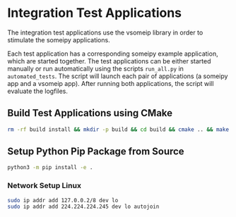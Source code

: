 # Integration Test Applications

The integration test applications use the vsomeip library in order to stimulate the someipy applications.

Each test application has a corresponding someipy example application, which are started together. The test applications can be either started manually or run automatically using the scripts `run_all.py` in `automated_tests`. The script will launch each pair of applications (a someipy app and a vsomeip app). After running both applications, the script will evaluate the logfiles.

## Build Test Applications using CMake

```bash
rm -rf build install && mkdir -p build && cd build && cmake .. && make && make install  && cd ..
```

## Setup Python Pip Package from Source

```bash
python3 -m pip install -e .
```

### Network Setup Linux

```bash
sudo ip addr add 127.0.0.2/8 dev lo
sudo ip addr add 224.224.224.245 dev lo autojoin
```
